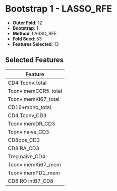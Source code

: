 # Bootstrap 1 - LASSO_RFE

- **Outer Fold**: 12
- **Bootstrap**: 1
- **Method**: LASSO_RFE
- **Fold Seed**: 53
- **Features Selected**: 13

## Selected Features

| Feature |
|---------|
| CD4 Tconv_total |
| Tconv memCCR5_total |
| Tconv memKi67_total |
| CD16+mono_total |
| CD4 Tconv_CD3 |
| Tconv memDR_CD3 |
| Tconv naive_CD3 |
| CD8pos_CD3 |
| CD8 RA_CD3 |
| Treg naive_CD4 |
| Tconv memKi67_mem |
| Tconv memPD1_mem |
| CD8 RO intB7_CD8 |
